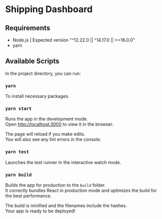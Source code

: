 # Shipping Dashboard

## Requirements
* Node.js | Expected version "^12.22.0 || ^14.17.0 || >=16.0.0"
* yarn

## Available Scripts

In the project directory, you can run:

### `yarn`
To install necessary packages.

### `yarn start`

Runs the app in the development mode.<br />
Open [http://localhost:3000](http://localhost:3000) to view it in the browser.

The page will reload if you make edits.<br />
You will also see any lint errors in the console.

### `yarn test`

Launches the test runner in the interactive watch mode.<br />

### `yarn build`

Builds the app for production to the `build` folder.<br />
It correctly bundles React in production mode and optimizes the build for the best performance.

The build is minified and the filenames include the hashes.<br />
Your app is ready to be deployed!
